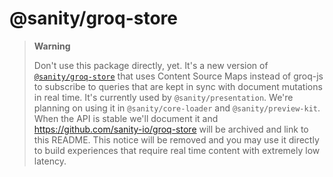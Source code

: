 # @sanity/groq-store

> **Warning**
>
> Don't use this package directly, yet.
> It's a new version of [`@sanity/groq-store`](https://github.com/sanity-io/groq-store) that uses Content Source Maps instead of groq-js to subscribe to queries that are kept in sync with document mutations in real time.
> It's currently used by `@sanity/presentation`.
> We're planning on using it in `@sanity/core-loader` and `@sanity/preview-kit`.
> When the API is stable we'll document it and https://github.com/sanity-io/groq-store will be archived and link to this README.
> This notice will be removed and you may use it directly to build experiences that require real time content with extremely low latency.
